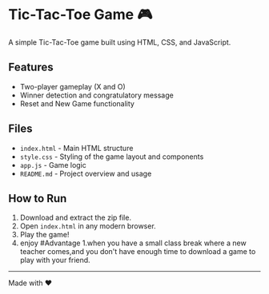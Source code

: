 # Tic-Tac-Toe Game 🎮

A simple Tic-Tac-Toe game built using HTML, CSS, and JavaScript.

## Features
- Two-player gameplay (X and O)
- Winner detection and congratulatory message
- Reset and New Game functionality

## Files
- `index.html` - Main HTML structure
- `style.css` - Styling of the game layout and components
- `app.js` - Game logic
- `README.md` - Project overview and usage

## How to Run
1. Download and extract the zip file.
2. Open `index.html` in any modern browser.
3. Play the game!
4. enjoy
#Advantage
1.when you have a small class break where a new teacher comes,and you don't have enough time to download a game to play with your friend.

---

Made with ❤️ 
